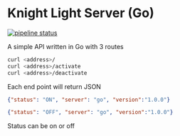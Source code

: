# Knight Light Server (Go)

[![pipeline status](https://code.batcave.internal.cms.gov/ado-repositories/nightwing/knight-light/knight-light-server-go/badges/main/pipeline.svg)](https://code.batcave.internal.cms.gov/ado-repositories/nightwing/knight-light/knight-light-server-go/-/commits/main)

A simple API written in Go with 3 routes

```bash
curl <address>/
curl <address>/activate
curl <address>/deactivate
```

Each end point will return JSON

```json
{"status": "ON", "server": "go", "version":"1.0.0"}
```

```json
{"status": "OFF", "server": "go", "version":"1.0.0"}
```

Status can be on or off

